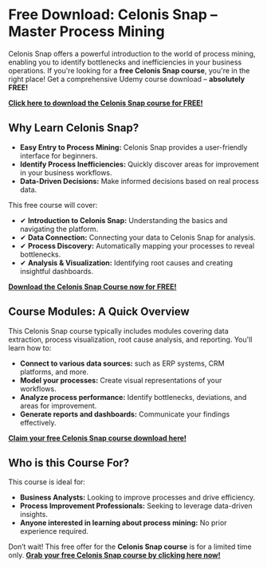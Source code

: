 # Free Download: Celonis Snap – Master Process Mining

Celonis Snap offers a powerful introduction to the world of process mining, enabling you to identify bottlenecks and inefficiencies in your business operations. If you're looking for a **free Celonis Snap course**, you're in the right place!  Get a comprehensive Udemy course download – **absolutely FREE!**

[**Click here to download the Celonis Snap course for FREE!**](https://udemywork.com/celonis-snap)

## Why Learn Celonis Snap?

*   **Easy Entry to Process Mining:** Celonis Snap provides a user-friendly interface for beginners.
*   **Identify Process Inefficiencies:** Quickly discover areas for improvement in your business workflows.
*   **Data-Driven Decisions:** Make informed decisions based on real process data.

This free course will cover:

*   ✔ **Introduction to Celonis Snap:** Understanding the basics and navigating the platform.
*   ✔ **Data Connection:** Connecting your data to Celonis Snap for analysis.
*   ✔ **Process Discovery:** Automatically mapping your processes to reveal bottlenecks.
*   ✔ **Analysis & Visualization:** Identifying root causes and creating insightful dashboards.

[**Download the Celonis Snap Course now for FREE!**](https://udemywork.com/celonis-snap)

## Course Modules: A Quick Overview

This Celonis Snap course typically includes modules covering data extraction, process visualization, root cause analysis, and reporting. You'll learn how to:

*   **Connect to various data sources:** such as ERP systems, CRM platforms, and more.
*   **Model your processes:** Create visual representations of your workflows.
*   **Analyze process performance:** Identify bottlenecks, deviations, and areas for improvement.
*   **Generate reports and dashboards:** Communicate your findings effectively.

[**Claim your free Celonis Snap course download here!**](https://udemywork.com/celonis-snap)

## Who is this Course For?

This course is ideal for:

*   **Business Analysts:** Looking to improve processes and drive efficiency.
*   **Process Improvement Professionals:** Seeking to leverage data-driven insights.
*   **Anyone interested in learning about process mining:** No prior experience required.

Don’t wait! This free offer for the **Celonis Snap course** is for a limited time only. **[Grab your free Celonis Snap course by clicking here now!](https://udemywork.com/celonis-snap)**
